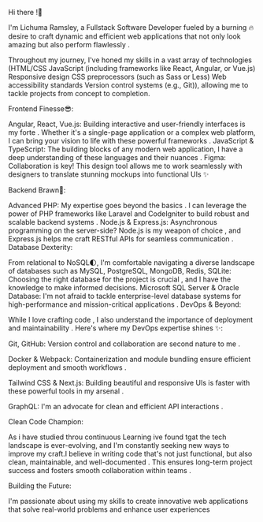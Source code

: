 Hi there !🫡

I'm Lichuma Ramsley, a Fullstack Software Developer  fueled by a burning 🔥 desire to craft dynamic and efficient web applications that not only look amazing  but also perform flawlessly .  

Throughout my journey, I've honed my skills in a vast array of technologies (HTML/CSS JavaScript (including frameworks like React, Angular, or Vue.js) Responsive design
CSS preprocessors (such as Sass or Less) Web accessibility standards Version control systems (e.g., Git)), allowing me to tackle projects from concept to completion.

Frontend Finesse😎:

Angular, React, Vue.js: Building interactive and user-friendly interfaces is my forte . Whether it's a single-page application or a complex web platform, I can bring your vision to life with these powerful frameworks .
JavaScript & TypeScript: The building blocks of any modern web application, I have a deep understanding of these languages and their nuances .
Figma: Collaboration is key! This design tool allows me to work seamlessly with designers to translate stunning mockups into functional UIs ✨

Backend Brawn🥸:

Advanced PHP: My expertise goes beyond the basics . I can leverage the power of PHP frameworks like Laravel and CodeIgniter to build robust and scalable backend systems .
Node.js & Express.js: Asynchronous programming on the server-side? Node.js is my weapon of choice ️, and Express.js helps me craft RESTful APIs for seamless communication ️.
Database Dexterity:

From relational to NoSQL🌓, I'm comfortable navigating a diverse landscape of databases such as MySQL, PostgreSQL, MongoDB, Redis, SQLite: Choosing the right database for the project is crucial , and I have the knowledge to make informed decisions. Microsoft SQL Server & Oracle Database: I'm not afraid to tackle enterprise-level database systems for high-performance and mission-critical applications .
DevOps & Beyond:

While I love crafting code ‍, I also understand the importance of deployment and maintainability . Here's where my DevOps expertise shines ✨:

Git, GitHub: Version control and collaboration are second nature to me .


Docker & Webpack: Containerization and module bundling ensure efficient deployment and smooth workflows .


Tailwind CSS & Next.js: Building beautiful and responsive UIs is faster with these powerful tools in my arsenal .


GraphQL: I'm an advocate for clean and efficient API interactions .


Clean Code Champion:

As i have studied throu continuous Learning ive found tgat the tech landscape is ever-evolving, and I'm constantly seeking new ways to improve my craft.I believe in writing code that's not just functional, but also clean, maintainable, and well-documented . This ensures long-term project success and fosters smooth collaboration within teams .

Building the Future:

I'm passionate about using my skills to create innovative web applications that solve real-world problems  and enhance user experiences  

 <?php

echo "## Meet Ramsley Lichuma - Full Stack Software Developer\n";
echo "Hello there! I'm Ramsley Lichuma, a passionate full-stack software developer based in [YourLocation]. With a strong foundation in both frontend and backend development, I strive to create robust and scalable solutions to solve complex problems.\n";
echo "### Skills:\n";
echo "- Frontend Development: HTML, CSS, JavaScript, React.js\n";
echo "- Backend Development: PHP, Node.js, Express.js\n";
echo "- Database Management: MySQL, MongoDB\n";
echo "- Version Control: Git, GitHub\n";
echo "- Other: Responsive Web Design, RESTful APIs, MVC Architecture\n";
echo "### Get in Touch:\n";
echo "📧 Email: ramsley@example.com\n";
echo "🌐 Portfolio: [ramslify.com](https://www.ramslify.com)\n";
echo "🔗 LinkedIn: [linkedin.com/in/ramsley](https://www.linkedin.com/in/ramsley)\n";></php>
